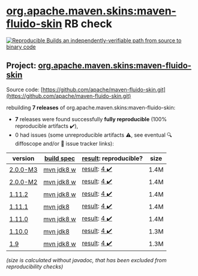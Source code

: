 [org.apache.maven.skins:maven-fluido-skin](https://central.sonatype.com/artifact/org.apache.maven.skins/maven-fluido-skin/versions) RB check
=======

[![Reproducible Builds](https://reproducible-builds.org/images/logos/rb.svg) an independently-verifiable path from source to binary code](https://reproducible-builds.org/)

## Project: [org.apache.maven.skins:maven-fluido-skin](https://central.sonatype.com/artifact/org.apache.maven.skins/maven-fluido-skin/versions)

Source code: [https://github.com/apache/maven-fluido-skin.git](https://github.com/apache/maven-fluido-skin.git)

rebuilding **7 releases** of org.apache.maven.skins:maven-fluido-skin:
- **7** releases were found successfully **fully reproducible** (100% reproducible artifacts :heavy_check_mark:),
- 0 had issues (some unreproducible artifacts :warning:, see eventual :mag: diffoscope and/or :memo: issue tracker links):

| version | [build spec](/BUILDSPEC.md) | [result](https://reproducible-builds.org/docs/jvm/): reproducible? | size |
| -- | --------- | ------ | -- |
| [2.0.0-M3](https://search.maven.org/artifact/org.apache.maven.skins/maven-fluido-skin/2.0.0-M3/pom) | [mvn jdk8 w](maven-fluido-skin-2.0.0-M3.buildspec) | [result](maven-fluido-skin-2.0.0-M3.buildinfo): [4 :heavy_check_mark: ](maven-fluido-skin-2.0.0-M3.buildcompare) | 1.4M |
| [2.0.0-M2](https://search.maven.org/artifact/org.apache.maven.skins/maven-fluido-skin/2.0.0-M2/pom) | [mvn jdk8 w](maven-fluido-skin-2.0.0-M2.buildspec) | [result](maven-fluido-skin-2.0.0-M2.buildinfo): [4 :heavy_check_mark: ](maven-fluido-skin-2.0.0-M2.buildcompare) | 1.4M |
| [1.11.2](https://search.maven.org/artifact/org.apache.maven.skins/maven-fluido-skin/1.11.2/pom) | [mvn jdk8 w](maven-fluido-skin-1.11.2.buildspec) | [result](maven-fluido-skin-1.11.2.buildinfo): [4 :heavy_check_mark: ](maven-fluido-skin-1.11.2.buildcompare) | 1.4M |
| [1.11.1](https://search.maven.org/artifact/org.apache.maven.skins/maven-fluido-skin/1.11.1/pom) | [mvn jdk8](maven-fluido-skin-1.11.1.buildspec) | [result](maven-fluido-skin-1.11.1.buildinfo): [4 :heavy_check_mark: ](maven-fluido-skin-1.11.1.buildcompare) | 1.4M |
| [1.11.0](https://search.maven.org/artifact/org.apache.maven.skins/maven-fluido-skin/1.11.0/pom) | [mvn jdk8 w](maven-fluido-skin-1.11.0.buildspec) | [result](maven-fluido-skin-1.11.0.buildinfo): [4 :heavy_check_mark: ](maven-fluido-skin-1.11.0.buildcompare) | 1.4M |
| [1.10.0](https://search.maven.org/artifact/org.apache.maven.skins/maven-fluido-skin/1.10.0/pom) | [mvn jdk8](maven-fluido-skin-1.10.0.buildspec) | [result](maven-fluido-skin-1.10.0.buildinfo): [4 :heavy_check_mark: ](maven-fluido-skin-1.10.0.buildcompare) | 1.3M |
| [1.9](https://search.maven.org/artifact/org.apache.maven.skins/maven-fluido-skin/1.9/pom) | [mvn jdk8 w](maven-fluido-skin-1.9.buildspec) | [result](maven-fluido-skin-1.9.buildinfo): [4 :heavy_check_mark: ](maven-fluido-skin-1.9.buildcompare) | 1.3M |

<i>(size is calculated without javadoc, that has been excluded from reproducibility checks)</i>
